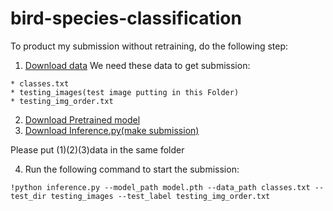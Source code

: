 # bird-species-classification

To product my submission without retraining, do the following step:
  1. [Download data](https://competitions.codalab.org/my/datasets/download/83f7141a-641e-4e32-8d0c-42b482457836)
  We need these data to get submission:
  
    * classes.txt
    * testing_images(test image putting in this Folder)
    * testing_img_order.txt  
    
  2. [Download Pretrained model](https://drive.google.com/uc?export=download&id=1yKz2pEB2N6u9DKrmtio9-RaDM3h29u6s)
  3. [Download Inference.py(make submission)](https://drive.google.com/uc?export=download&id=1MxxValX4DfHhJn0c8A4CPdWX6Vo7S87R)

Please put (1)(2)(3)data in the same folder

  4. Run the following command to start the submission: 
```
!python inference.py --model_path model.pth --data_path classes.txt --test_dir testing_images --test_label testing_img_order.txt
```
